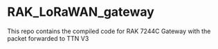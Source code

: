 # RAK_LoRaWAN_gateway
This repo contains the compiled code for RAK 7244C Gateway with the packet forwarded to TTN V3
